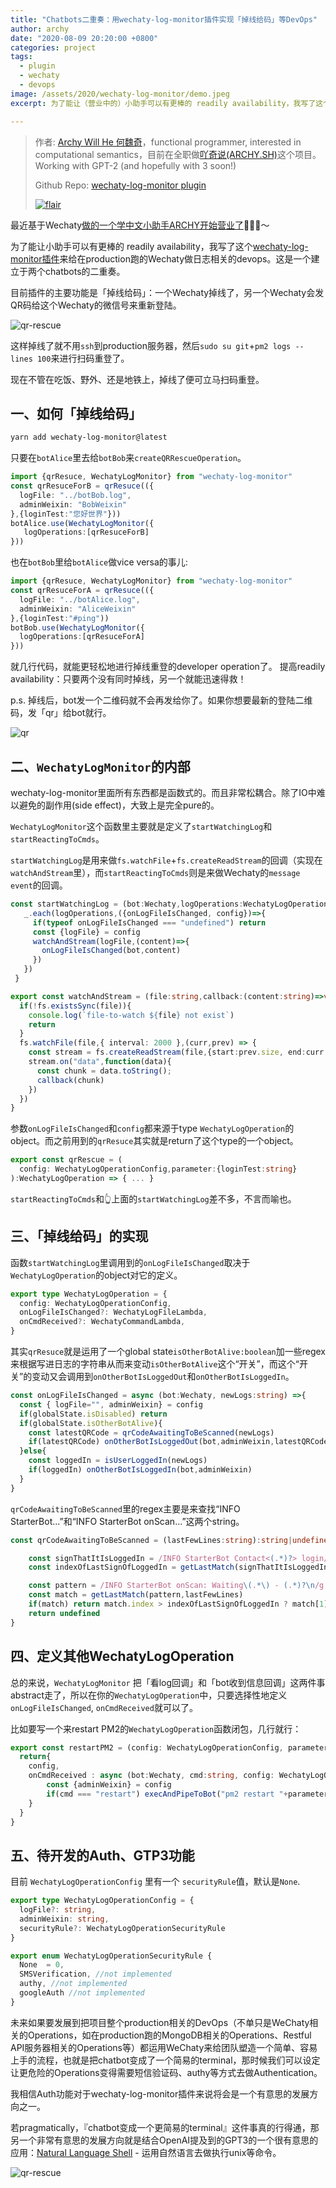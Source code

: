 ```yaml
---
title: "Chatbots二重奏：用wechaty-log-monitor插件实现「掉线给码」等DevOps"
author: archy
date: "2020-08-09 20:20:00 +0800"
categories: project
tags:
  - plugin
  - wechaty
  - devops
image: /assets/2020/wechaty-log-monitor/demo.jpeg
excerpt: 为了能让（营业中的）小助手可以有更棒的 readily availability，我写了这个wechaty-log-monitor插件来给在production跑的Wechaty做日志相关的devops。

---
```


> 作者: [Archy Will He 何魏奇](https://github.com/archywillhe/)，functional programmer, interested in computational semantics，目前在全职做[吖奇说(ARCHY.SH)](https://archy.sh)这个项目。Working with GPT-2 (and hopefully with 3 soon!)
>
> Github Repo: [wechaty-log-monitor plugin](https://github.com/archywillhe/wechaty-log-monitor)
>
> [![flair](https://camo.githubusercontent.com/c551a231a6cda28e59291fa091ddcb7b9899f6ec/68747470733a2f2f737461636b65786368616e67652e636f6d2f75736572732f666c6169722f313334303435332e706e67)](https://stackoverflow.com/users/2041954/%E5%90%96%E5%A5%87%E8%AF%B4-%E4%BD%95%E9%AD%8F%E5%A5%87archy-will-he)
>

最近基于Wechaty[做的一个学中文小助手ARCHY开始营业了](https://mp.weixin.qq.com/s/FcgaOOnZNPUuMSihmMs_lw)🤖🤖🍜～

为了能让小助手可以有更棒的 readily availability，我写了这个[wechaty-log-monitor插件](https://github.com/archywillhe/wechaty-log-monitor)来给在production跑的Wechaty做日志相关的devops。这是一个建立于两个chatbots的二重奏。

目前插件的主要功能是「掉线给码」：一个Wechaty掉线了，另一个Wechaty会发QR码给这个Wechaty的微信号来重新登陆。

![qr-rescue](/assets/2020/wechaty-log-monitor/demo.jpeg)

这样掉线了就不用`ssh`到production服务器，然后`sudo su git`+`pm2 logs --lines 100`来进行扫码重登了。

现在不管在吃饭、野外、还是地铁上，掉线了便可立马扫码重登。

## 一、如何「掉线给码」

```bash
yarn add wechaty-log-monitor@latest
```

只要在`botAlice`里去给`botBob`来`createQRRescueOperation`。

```typescript
import {qrResuce, WechatyLogMonitor} from "wechaty-log-monitor"
const qrResuceForB = qrResuce(({
  logFile: "../botBob.log",
  adminWeixin: "BobWeixin"
},{loginTest:"您好世界"}))
botAlice.use(WechatyLogMonitor({
   logOperations:[qrResuceForB]
}))
```

也在`botBob`里给`botAlice`做vice versa的事儿:

```typescript
import {qrResuce, WechatyLogMonitor} from "wechaty-log-monitor"
const qrResuceForA = qrResuce(({
  logFile: "../botAlice.log",
  adminWeixin: "AliceWeixin"
},{loginTest:"#ping"))
botBob.use(WechatyLogMonitor({
  logOperations:[qrResuceForA]
}))
```

就几行代码，就能更轻松地进行掉线重登的developer operation了。 提高readily availability：只要两个没有同时掉线，另一个就能迅速得救！

p.s. 掉线后，bot发一个二维码就不会再发给你了。如果你想要最新的登陆二维码，发「qr」给bot就行。

![qr](/assets/2020/wechaty-log-monitor/qr.jpeg)

## 二、`WechatyLogMonitor`的内部

wechaty-log-monitor里面所有东西都是函数式的。而且非常松耦合。除了IO中难以避免的副作用(side effect)，大致上是完全pure的。

`WechatyLogMonitor`这个函数里主要就是定义了`startWatchingLog`和`startReactingToCmds`。

`startWatchingLog`是用来做`fs.watchFile`+`fs.createReadStream`的回调（实现在`watchAndStream`里），而`startReactingToCmds`则是来做Wechaty的`message event`的回调。

```typescript
const startWatchingLog = (bot:Wechaty,logOperations:WechatyLogOperation[])=>{
   _.each(logOperations,({onLogFileIsChanged, config})=>{
     if(typeof onLogFileIsChanged === "undefined") return
     const {logFile} = config
     watchAndStream(logFile,(content)=>{
       onLogFileIsChanged(bot,content)
     })
   })
 }
```

```typescript
export const watchAndStream = (file:string,callback:(content:string)=>void)=>{
  if(!fs.existsSync(file)){
    console.log(`file-to-watch ${file} not exist`)
    return
  }
  fs.watchFile(file,{ interval: 2000 },(curr,prev) => {
    const stream = fs.createReadStream(file,{start:prev.size, end:curr.size})
    stream.on("data",function(data){
      const chunk = data.toString();
      callback(chunk)
    })
  })
}
```

参数`onLogFileIsChanged`和`config`都来源于type `WechatyLogOperation`的object。而之前用到的`qrResuce`其实就是return了这个type的一个object。

```typescript
export const qrRescue = (
  config: WechatyLogOperationConfig,parameter:{loginTest:string}
):WechatyLogOperation => { ... }
```

`startReactingToCmds`和👆上面的`startWatchingLog`差不多，不言而喻也。

## 三、「掉线给码」的实现

函数`startWatchingLog`里调用到的`onLogFileIsChanged`取决于`WechatyLogOperation`的object对它的定义。

```typescript
export type WechatyLogOperation = {
  config: WechatyLogOperationConfig,
  onLogFileIsChanged?: WechatyLogFileLambda,
  onCmdReceived?: WechatyCommandLambda,
}
```

其实`qrResuce`就是运用了一个global state`isOtherBotAlive:boolean`加一些regex来根据写进日志的字符串从而来变动`isOtherBotAlive`这个“开关”，而这个“开关”的变动又会调用到`onOtherBotIsLoggedOut`和`onOtherBotIsLoggedIn`。

```typescript
const onLogFileIsChanged = async (bot:Wechaty, newLogs:string) =>{
  const { logFile="", adminWeixin} = config
  if(globalState.isDisabled) return
  if(globalState.isOtherBotAlive){
    const latestQRCode = qrCodeAwaitingToBeScanned(newLogs)
    if(latestQRCode) onOtherBotIsLoggedOut(bot,adminWeixin,latestQRCode)
  }else{
    const loggedIn = isUserLoggedIn(newLogs)
    if(loggedIn) onOtherBotIsLoggedIn(bot,adminWeixin)
  }
}
```

`qrCodeAwaitingToBeScanned`里的regex主要是来查找“INFO StarterBot...”和“INFO StarterBot onScan...”这两个string。

```typescript
const qrCodeAwaitingToBeScanned = (lastFewLines:string):string|undefined => {

    const signThatItIsLoggedIn = /INFO StarterBot Contact<(.*)?> login/g
    const indexOfLastSignOfLoggedIn = getLastMatch(signThatItIsLoggedIn,lastFewLines)?.index || -1

    const pattern = /INFO StarterBot onScan: Waiting\(.*\) - (.*)?\n/g
    const match = getLastMatch(pattern,lastFewLines)
    if(match) return match.index > indexOfLastSignOfLoggedIn ? match[1] : undefined
    return undefined
}
```

## 四、定义其他WechatyLogOperation

总的来说，`WechatyLogMonitor` 把「看log回调」和「bot收到信息回调」这两件事abstract走了，所以在你的`WechatyLogOperation`中，只要选择性地定义 `onLogFileIsChanged`, `onCmdReceived`就可以了。

比如要写一个来restart PM2的`WechatyLogOperation`函数闭包，几行就行：

```typescript
export const restartPM2 = (config: WechatyLogOperationConfig, parameter:{pm2Id:number}):WechatyLogOperation => {
  return{
    config,
    onCmdReceived : async (bot:Wechaty, cmd:string, config: WechatyLogOperationConfig) => {
        const {adminWeixin} = config
        if(cmd === "restart") execAndPipeToBot("pm2 restart "+parameter.pm2Id, bot, adminWeixin)
    }
  }
}
```

## 五、待开发的Auth、GTP3功能

目前 `WechatyLogOperationConfig` 里有一个 `securityRule`值，默认是`None`.

```typescript
export type WechatyLogOperationConfig = {
  logFile?: string,
  adminWeixin: string,
  securityRule?: WechatyLogOperationSecurityRule
}
```

```typescript
export enum WechatyLogOperationSecurityRule {
  None  = 0,
  SMSVerification, //not implemented
  authy, //not implemented
  googleAuth //not implemented
}
```

未来如果要发展到把项目整个production相关的DevOps（不单只是WeChaty相关的Operations，如在production跑的MongoDB相关的Operations、Restful API服务器相关的Operations等）都运用WeChaty来给团队塑造一个简单、容易上手的流程，也就是把chatbot变成了一个简易的terminal，那时候我们可以设定让更危险的Operations变得需要短信验证码、authy等方式去做Authentication。

我相信Auth功能对于wechaty-log-monitor插件来说将会是一个有意思的发展方向之一。

若pragmatically，『chatbot变成一个更简易的terminal』这件事真的行得通，那另一个非常有意思的发展方向就是结合OpenAI提及到的GPT3的一个很有意思的应用：[Natural Language Shell](https://beta.openai.com/?app=productivity&example=4_2_0) - 运用自然语言去做执行unix等命令。

![qr-rescue](/assets/2020/wechaty-log-monitor/gtp3.jpeg)
